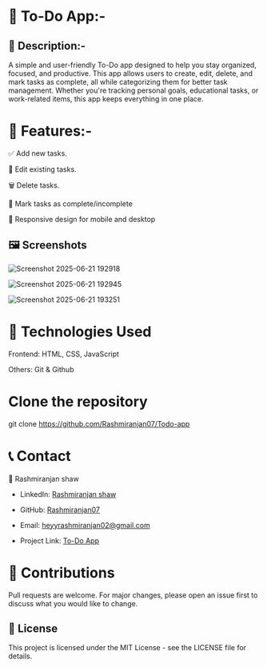 # 📝 To-Do App:-


## 📖 Description:- 

A simple and user-friendly To-Do app designed to help you stay organized, focused, and productive. This app allows users to create, edit, delete, and mark tasks as complete, all while categorizing them for better task management. Whether you're tracking personal goals, educational tasks, or work-related items, this app keeps everything in one place.


# 🚀 Features:-

✅ Add new tasks.

📝 Edit existing tasks.

🗑️ Delete tasks.

🎯 Mark tasks as complete/incomplete

📱 Responsive design for mobile and desktop 

## 🖼️ Screenshots

![Screenshot 2025-06-21 192918](https://github.com/user-attachments/assets/36fc362d-d7dc-4547-b84c-ee758250723c)

![Screenshot 2025-06-21 192945](https://github.com/user-attachments/assets/61d4a587-bbb4-461b-b3a0-b579f3b16a45)

![Screenshot 2025-06-21 193251](https://github.com/user-attachments/assets/313a2057-163f-4c57-8c78-18616facd635)

# 🔧 Technologies Used
Frontend: HTML, CSS, JavaScript 

Others: Git & Github


# Clone the repository
git clone https://github.com/Rashmiranjan07/Todo-app


# 📞 Contact

👤 Rashmiranjan shaw

- LinkedIn: [Rashmiranjan shaw](https://www.linkedin.com/in/rashmiranjan-shaw-8333a532a/)

- GitHub: [Rashmiranjan07](https://github.com/Rashmiranjan07)

- Email: heyyrashmiranjan02@gmail.com

- Project Link: [To-Do App](https://rashmiranjan07.github.io/Todo-app/)

# 🙌 Contributions
Pull requests are welcome. For major changes, please open an issue first to discuss what you would like to change.


## 🪪 License
This project is licensed under the MIT License - see the LICENSE file for details.
